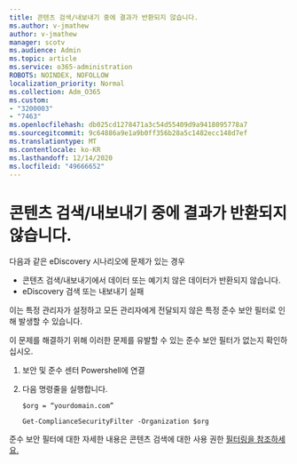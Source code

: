 ```yaml
---
title: 콘텐츠 검색/내보내기 중에 결과가 반환되지 않습니다.
ms.author: v-jmathew
author: v-jmathew
manager: scotv
ms.audience: Admin
ms.topic: article
ms.service: o365-administration
ROBOTS: NOINDEX, NOFOLLOW
localization_priority: Normal
ms.collection: Adm_O365
ms.custom:
- "3200003"
- "7463"
ms.openlocfilehash: db025cd1278471a3c54d55409d9a9418095778a7
ms.sourcegitcommit: 9c64886a9e1a9b0ff356b28a5c1482ecc148d7ef
ms.translationtype: MT
ms.contentlocale: ko-KR
ms.lasthandoff: 12/14/2020
ms.locfileid: "49666652"
---
```

# <a name="no-results-returned-during-content-searchexport"></a>콘텐츠 검색/내보내기 중에 결과가 반환되지 않습니다.

다음과 같은 eDiscovery 시나리오에 문제가 있는 경우

- 콘텐츠 검색/내보내기에서 데이터 또는 예기치 않은 데이터가 반환되지 않습니다.
- eDiscovery 검색 또는 내보내기 실패

이는 특정 관리자가 설정하고 모든 관리자에게 전달되지 않은 특정 준수 보안 필터로 인해 발생할 수 있습니다.

이 문제를 해결하기 위해 이러한 문제를 유발할 수 있는 준수 보안 필터가 없는지 확인하십시오.

1. 보안 및 준수 센터 Powershell에 연결
2. 다음 명령줄을 실행합니다.

    `$org = “yourdomain.com”`

    `Get-ComplianceSecurityFilter -Organization $org`

준수 보안 필터에 대한 자세한 내용은 콘텐츠 검색에 대한 사용 권한 [필터링을 참조하세요.](https://docs.microsoft.com/microsoft-365/compliance/permissions-filtering-for-content-search)
